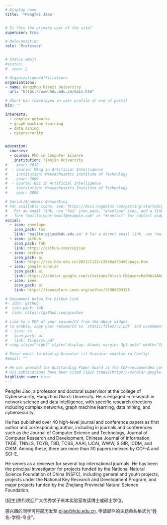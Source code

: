 ```yaml
---
# Display name
title: '*Pengfei Jiao'


# Is this the primary user of the site?
superuser: true

# Role/position
role: 'Professor'


# Status emoji
#status: 
#  icon: 📖

# Organizations/Affiliations
organizations:
- name: Hangzhou Dianzi University
  url: "https://www.hdu.edu.cn/main.htm"

# Short bio (displayed in user profile at end of posts)
bio: ''

interests:
  - complex networks
  - graph machine learning
  - data mining
  - cybersecurity


education:
  courses:
  - course: PhD in Computer Science
    institution: Tianjin University
#    year: 2012
#  - course: MEng in Artificial Intelligence
#    institution: Massachusetts Institute of Technology
#    year: 2009
#  - course: BSc in Artificial Intelligence
#    institution: Massachusetts Institute of Technology
#    year: 2008

# Social/Academic Networking
# For available icons, see: https://docs.hugoblox.com/getting-started/page-builder/#icons
#   For an email link, use "fas" icon pack, "envelope" icon, and a link in the
#   form "mailto:your-email@example.com" or "#contact" for contact widget.
social:
  - icon: envelope
    icon_pack: fas
    link: 'mailto:pjiao@hdu.edu.cn' # For a direct email link, use "mailto:test@example.org".
  - icon: github
    icon_pack: fab
    link: https://github.com/cspjiao
  - icon: archive
    icon_pack: ai
    link: https://cbs.hdu.edu.cn/2023/1122/c2588a253498/page.htm
  - icon: google-scholar
    icon_pack: ai
    link: https://scholar.google.com/citations?hl=zh-CN&user=HaNhbi4AAAAJ
  - icon: ieee
    icon_pack: ai
    link: https://ieeexplore.ieee.org/author/37085893126

# Uncomment below for Github link
#- icon: github
#  icon_pack: fab
#  link: https://github.com/gcushen

# Link to a PDF of your resume/CV from the About widget.
# To enable, copy your resume/CV to `static/files/cv.pdf` and uncomment the lines below.
# - icon: cv
#   icon_pack: ai
#   link: files/cv.pdf
# <img align="right" style="display: block; margin: 3pt auto" width="100" height="100" src="https://img.shields.io/badge/1820-orange?logo=googlescholar&label=Citations&link=https%3A%2F%2Fscholar.google.com%2Fcitations%3Fhl%3Dzh-CN%26user%3DHaNhbi4AAAAJ">

# Enter email to display Gravatar (if Gravatar enabled in Config)
#email: ""

# He was awarded the Outstanding Paper Award at the CCF-recommended conference [NLPCC2019](http://tcci.ccf.org.cn/conference/2019/cfpsw.php). 
# His publications have been cited [1822 times](https://scholar.google.com/citations?hl=zh-CN&user=HaNhbi4AAAAJ)（on March 11, 2024） according to [Google Scholar](https://scholar.google.com/citations?hl=zh-CN&user=HaNhbi4AAAAJ) , and over 700 times according to Web of Science (SCI), with an H-index of 21 and an H10-index of 36. 
highlight_name: true
---
```

Pengfei Jiao, a professor and doctoral supervisor at the college of Cybersecurity, Hangzhou Dianzi University. He is engaged in research in network science and data intelligence, with specific research directions including complex networks, graph machine learning, data mining, and cybersecurity.

He has published over 40 high-level journal and conference papers as first author and corresponding author, including in journals and conferences such as the Journal of Computer Science and Technology, Journal of Computer Research and Development, Chinese Journal of Information, TKDE, TNNLS, TCYB, TBD, TCSS, AAAI, IJCAI, WWW, SIGIR, ICDM, and CIKM. Among these, there are more than 30 papers indexed by CCF-A and SCI-E. 


He serves as a reviewer for several top international journals. He has been the principal investigator for projects funded by the National Natural Science Foundation of China (NSFC), including general and youth projects, projects under the National Key Research and Development Program, and major projects funded by the Zhejiang Provincial Natural Science Foundation.



[招生]热烈欢迎广大优秀学子来本实验室攻读博士或硕士学位。

感兴趣的同学可将简历发至 pjiao@hdu.edu.cn, 申请邮件的主题命名格式为“姓名-学校-专业”。

